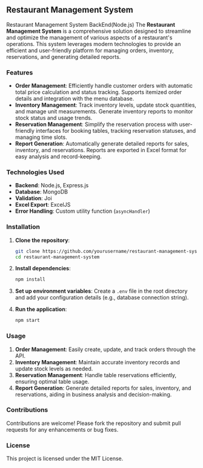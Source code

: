 ## Restaurant Management System
Restaurant Management System BackEnd(Node.js)
The **Restaurant Management System** is a comprehensive solution designed to streamline and optimize the management of various aspects of a restaurant's operations. This system leverages modern technologies to provide an efficient and user-friendly platform for managing orders, inventory, reservations, and generating detailed reports.

### Features

- **Order Management**: Efficiently handle customer orders with automatic total price calculation and status tracking. Supports itemized order details and integration with the menu database.
- **Inventory Management**: Track inventory levels, update stock quantities, and manage unit measurements. Generate inventory reports to monitor stock status and usage trends.
- **Reservation Management**: Simplify the reservation process with user-friendly interfaces for booking tables, tracking reservation statuses, and managing time slots.
- **Report Generation**: Automatically generate detailed reports for sales, inventory, and reservations. Reports are exported in Excel format for easy analysis and record-keeping.

### Technologies Used

- **Backend**: Node.js, Express.js
- **Database**: MongoDB
- **Validation**: Joi
- **Excel Export**: ExcelJS
- **Error Handling**: Custom utility function (`asyncHandler`)

### Installation

1. **Clone the repository**:
    ```bash
    git clone https://github.com/yourusername/restaurant-management-system.git
    cd restaurant-management-system
    ```

2. **Install dependencies**:
    ```bash
    npm install
    ```

3. **Set up environment variables**:
    Create a `.env` file in the root directory and add your configuration details (e.g., database connection string).

4. **Run the application**:
    ```bash
    npm start
    ```
    
### Usage

1. **Order Management**: Easily create, update, and track orders through the API.
2. **Inventory Management**: Maintain accurate inventory records and update stock levels as needed.
3. **Reservation Management**: Handle table reservations efficiently, ensuring optimal table usage.
4. **Report Generation**: Generate detailed reports for sales, inventory, and reservations, aiding in business analysis and decision-making.

### Contributions

Contributions are welcome! Please fork the repository and submit pull requests for any enhancements or bug fixes.

### License

This project is licensed under the MIT License.

